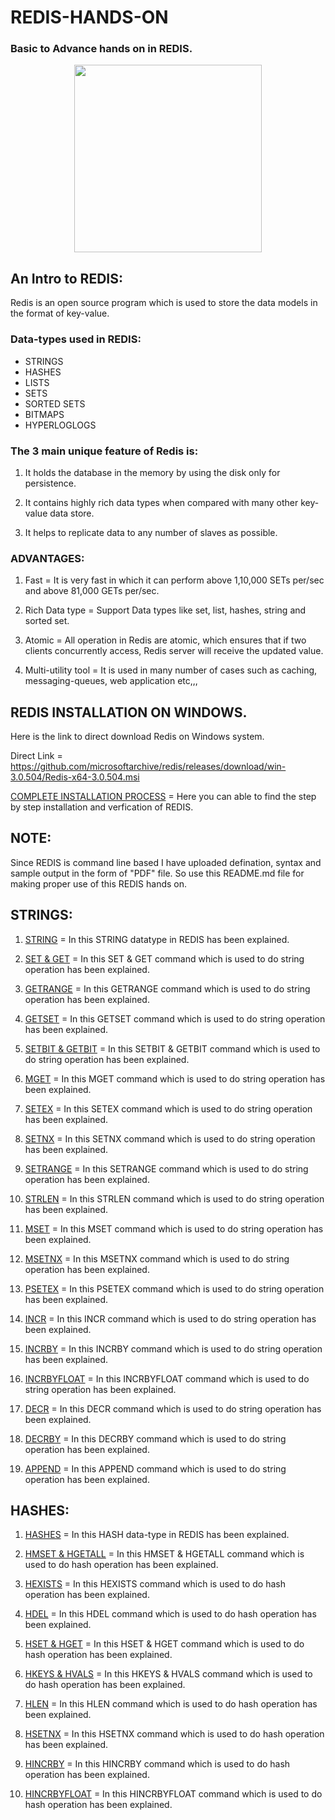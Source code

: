 # REDIS-HANDS-ON

### Basic to Advance hands on in REDIS.

<p align="center">

<img width="300" height="300" src="https://user-images.githubusercontent.com/60919132/94926516-8f65db00-04de-11eb-86a3-98605b3021c2.png" >

</p>

## An Intro to REDIS:

  Redis is an open source program which is used to store the data models in the format of key-value.

### Data-types used in REDIS:

- STRINGS
- HASHES
- LISTS
- SETS
- SORTED SETS
- BITMAPS
- HYPERLOGLOGS

### The 3 main unique feature of Redis is:

  1)	It holds the database in the memory by using the disk only for persistence.
  
  2)	It contains highly rich data types when compared with many other key-value data store.
  
  3)	It helps to replicate data to any number of slaves as possible.

### ADVANTAGES:

  1)	Fast = It is very fast in which it can perform above 1,10,000 SETs per/sec and above 81,000 GETs per/sec.

  2)	Rich Data type = Support Data types like set, list, hashes, string and sorted set. 
  
  3)	Atomic = All operation in Redis are atomic, which ensures that if two clients concurrently access, Redis server will receive the updated value.
  
  4)	Multi-utility tool = It is used in many number of cases such as caching, messaging-queues, web application etc,,,


## REDIS INSTALLATION ON WINDOWS.

Here is the link to direct download Redis on Windows system.

Direct Link = https://github.com/microsoftarchive/redis/releases/download/win-3.0.504/Redis-x64-3.0.504.msi

[COMPLETE INSTALLATION PROCESS](https://github.com/maayon2521/REDIS-HANDS-ON/blob/main/REDIS%20INSTALLATION%20ON%20WINDOWS.pdf) = Here you can able to find the step by step installation and verfication of REDIS.

## NOTE:

  Since REDIS is command line based I have uploaded defination, syntax and sample output in the form of "PDF" file. So use this README.md file for making proper use of this REDIS hands on.
  
## STRINGS:

1) [STRING](https://github.com/maayon2521/REDIS-HANDS-ON/blob/main/STRINGS/STRING.pdf) = In this STRING datatype in REDIS has been explained.

2) [SET & GET](https://github.com/maayon2521/REDIS-HANDS-ON/blob/main/STRINGS/SET%20%26%20GET.pdf) = In this SET & GET command which is used to do string operation has been explained.

3) [GETRANGE](https://github.com/maayon2521/REDIS-HANDS-ON/blob/main/STRINGS/GETRANGE.pdf) = In this GETRANGE command which is used to do string operation has been explained.

4) [GETSET](https://github.com/maayon2521/REDIS-HANDS-ON/blob/main/STRINGS/GETSET.pdf) = In this GETSET command which is used to do string operation has been explained.

5) [SETBIT & GETBIT](https://github.com/maayon2521/REDIS-HANDS-ON/blob/main/STRINGS/SETBIT%20%26%20GETBIT.pdf) = In this SETBIT & GETBIT command which is used to do string operation has been explained.

6) [MGET](https://github.com/maayon2521/REDIS-HANDS-ON/blob/main/STRINGS/MGET.pdf) = In this MGET command which is used to do string operation has been explained.

7) [SETEX](https://github.com/maayon2521/REDIS-HANDS-ON/blob/main/STRINGS/SETEX.pdf) = In this SETEX command which is used to do string operation has been explained.

8) [SETNX](https://github.com/maayon2521/REDIS-HANDS-ON/blob/main/STRINGS/SETNX.pdf) = In this SETNX command which is used to do string operation has been explained.

9) [SETRANGE](https://github.com/maayon2521/REDIS-HANDS-ON/blob/main/STRINGS/SETRANGE.pdf) = In this SETRANGE command which is used to do string operation has been explained.

10) [STRLEN](https://github.com/maayon2521/REDIS-HANDS-ON/blob/main/STRINGS/STRLEN.pdf) = In this STRLEN command which is used to do string operation has been explained.

11) [MSET](https://github.com/maayon2521/REDIS-HANDS-ON/blob/main/STRINGS/MSET.pdf) = In this MSET command which is used to do string operation has been explained.

12) [MSETNX](https://github.com/maayon2521/REDIS-HANDS-ON/blob/main/STRINGS/MSETNX.pdf) = In this MSETNX command which is used to do string operation has been explained.

13) [PSETEX](https://github.com/maayon2521/REDIS-HANDS-ON/blob/main/STRINGS/PSETEX.pdf) = In this PSETEX command which is used to do string operation has been explained.

14) [INCR](https://github.com/maayon2521/REDIS-HANDS-ON/blob/main/STRINGS/INCR.pdf) = In this INCR command which is used to do string operation has been explained.

15) [INCRBY](https://github.com/maayon2521/REDIS-HANDS-ON/blob/main/STRINGS/INCRBY.pdf) = In this INCRBY command which is used to do string operation has been explained.

16) [INCRBYFLOAT](https://github.com/maayon2521/REDIS-HANDS-ON/blob/main/STRINGS/INCRBYFLOAT.pdf) = In this INCRBYFLOAT command which is used to do string operation has been explained.

17) [DECR](https://github.com/maayon2521/REDIS-HANDS-ON/blob/main/STRINGS/DECR.pdf) = In this DECR command which is used to do string operation has been explained.

18) [DECRBY](https://github.com/maayon2521/REDIS-HANDS-ON/blob/main/STRINGS/DECRBY.pdf) = In this DECRBY command which is used to do string operation has been explained.

19) [APPEND](https://github.com/maayon2521/REDIS-HANDS-ON/blob/main/STRINGS/APPEND.pdf) = In this APPEND command which is used to do string operation has been explained.

## HASHES:

1) [HASHES](https://github.com/maayon2521/REDIS-HANDS-ON/blob/main/HASHES/HASHES.pdf) = In this HASH data-type in REDIS has been explained.

2) [HMSET & HGETALL](https://github.com/maayon2521/REDIS-HANDS-ON/blob/main/HASHES/HMSET%20%26%20HGETALL.pdf) = In this HMSET & HGETALL command which is used to do hash operation has been explained.

3) [HEXISTS](https://github.com/maayon2521/REDIS-HANDS-ON/blob/main/HASHES/HEXISTS.pdf) = In this HEXISTS command which is used to do hash operation has been explained.

4) [HDEL](https://github.com/maayon2521/REDIS-HANDS-ON/blob/main/HASHES/HDEL.pdf) = In this HDEL command which is used to do hash operation has been explained.

5) [HSET & HGET](https://github.com/maayon2521/REDIS-HANDS-ON/blob/main/HASHES/HSET%20%26%20HGET.pdf) = In this HSET & HGET command which is used to do hash operation has been explained.

6) [HKEYS & HVALS](https://github.com/maayon2521/REDIS-HANDS-ON/blob/main/HASHES/HKEYS%20%26%20HVALS.pdf) = In this HKEYS & HVALS command which is used to do hash operation has been explained.

7) [HLEN](https://github.com/maayon2521/REDIS-HANDS-ON/blob/main/HASHES/HLEN.pdf) = In this HLEN command which is used to do hash operation has been explained.

8) [HSETNX](https://github.com/maayon2521/REDIS-HANDS-ON/blob/main/HASHES/HSETNX.pdf) = In this HSETNX command which is used to do hash operation has been explained.

9) [HINCRBY](https://github.com/maayon2521/REDIS-HANDS-ON/blob/main/HASHES/HINCRBY.pdf) = In this HINCRBY command which is used to do hash operation has been explained.

10) [HINCRBYFLOAT](https://github.com/maayon2521/REDIS-HANDS-ON/blob/main/HASHES/HINCRBYFLOAT.pdf) = In this HINCRBYFLOAT command which is used to do hash operation has been explained.
